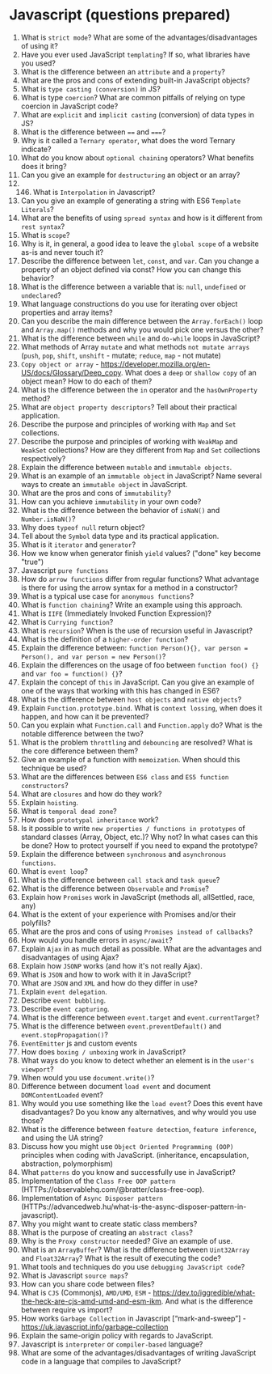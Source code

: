 # Javascript (questions prepared)

1. What is `strict mode`? What are some of the advantages/disadvantages of using it?
2. Have you ever used JavaScript `templating`? If so, what libraries have you used?
3. What is the difference between an `attribute` and a `property`?
4. What are the pros and cons of extending built-in JavaScript objects?
5. What is `type casting (conversion)` in JS?
6. What is type `coercion`? What are common pitfalls of relying on type coercion in JavaScript code?
7. What are `explicit` and `implicit casting` (conversion) of data types in JS?
8. What is the difference between `==` and `===`?
9. Why is it called a `Ternary operator`, what does the word Ternary indicate?
10. What do you know about `optional chaining` operators? What benefits does it bring?
11. Can you give an example for `destructuring` an object or an array?
12. 146. What is `Interpolation` in Javascript?
13. Can you give an example of generating a string with ES6 `Template Literals`?
14. What are the benefits of using `spread syntax` and how is it different from `rest syntax`?
15. What is `scope`?
16. Why is it, in general, a good idea to leave the `global scope` of a website as-is and never touch it?
17. Describe the difference between `let`, `const`, and `var`. Can you change a property of an object defined via const? How you can change this behavior?
18. What is the difference between a variable that is: `null`, `undefined` or `undeclared`?
19. What language constructions do you use for iterating over object properties and array items?
20. Can you describe the main difference between the `Array.forEach()` loop and `Array.map()` methods and why you would pick one versus the other?
21. What is the difference between `while` and `do-while` loops in JavaScript?
22. What methods of Array `mutate` and what methods `not mutate arrays` (`push`, `pop`, `shift`, `unshift` - mutate; `reduce`, `map` - not mutate)
23. `Copy object or array` - https://developer.mozilla.org/en-US/docs/Glossary/Deep_copy. What does a `deep` or `shallow copy` of an object mean? How to do each of them?
24. What is the difference between the `in` operator and the `hasOwnProperty` method?
25. What are `object property descriptors`? Tell about their practical application.
26. Describe the purpose and principles of working with `Map` and `Set` collections.
27. Describe the purpose and principles of working with `WeakMap` and `WeakSet` collections? How are they different from `Map` and `Set` collections respectively?
28. Explain the difference between `mutable` and `immutable objects`.
29. What is an example of an `immutable object` in JavaScript? Name several ways to create an `immutable object` in JavaScript.
30. What are the pros and cons of `immutability`?
31. How can you achieve `immutability` in your own code?
32. What is the difference between the behavior of `isNaN()` and `Number.isNaN()`?
33. Why does `typeof null` return object?
34. Tell about the `Symbol` data type and its practical application.
35. What is it `iterator` and `generator`?
36. How we know when generator finish `yield` values? ("done" key become "true")
37. Javascript `pure functions`
38. How do `arrow functions` differ from regular functions? What advantage is there for using the arrow syntax for a method in a constructor?
39. What is a typical use case for `anonymous functions`?
40. What is `function chaining`? Write an example using this approach.
41. What is `IIFE` (Immediately Invoked Function Expression)?
42. What is `Currying function`?
43. What is `recursion`? When is the use of recursion useful in Javascript?
44. What is the definition of a `higher-order function`?
45. Explain the difference between: `function Person(){}, var person = Person(), and var person = new Person()`?
46. Explain the differences on the usage of foo between `function foo() {}` and `var foo = function() {}`?
47. Explain the concept of `this` in JavaScript. Can you give an example of one of the ways that working with this has changed in ES6?
48. What is the difference between `host objects` and `native objects`?
49. Explain `Function.prototype.bind`. What is `context lossing`, when does it happen, and how can it be prevented?
50. Can you explain what `Function.call` and `Function.apply` do? What is the notable difference between the two?
51. What is the problem `throttling` and `debouncing` are resolved? What is the core difference between them?
52. Give an example of a function with `memoization`. When should this technique be used?
53. What are the differences between `ES6 class` and `ES5 function constructors`?
54. What are `closures` and how do they work?
55. Explain `hoisting`.
56. What is `temporal dead zone`?
57. How does `prototypal inheritance` work?
58. Is it possible to write `new properties / functions in prototypes` of standard classes (Array, Object, etc.)? Why not? In what cases can this be done? How to protect yourself if you need to expand the prototype?
59. Explain the difference between `synchronous` and `asynchronous functions`.
60. What is `event loop`?
61. What is the difference between `call stack` and `task queue`?
62. What is the difference between `Observable` and `Promise`?
63. Explain how `Promises` work in JavaScript (methods all, allSettled, race, any)
64. What is the extent of your experience with Promises and/or their polyfills?
65. What are the pros and cons of using `Promises instead of callbacks`?
66. How would you handle errors in `async/await`?
67. Explain `Ajax` in as much detail as possible. What are the advantages and disadvantages of using Ajax?
68. Explain how `JSONP` works (and how it's not really Ajax).
69. What is `JSON` and how to work with it in JavaScript?
70. What are `JSON` and `XML` and how do they differ in use?
71. Explain `event delegation`.
72. Describe `event bubbling`.
73. Describe `event capturing`.
74. What is the difference between `event.target` and `event.currentTarget`?
75. What is the difference between `event.preventDefault()` and `event.stopPropagation()`?
76. `EventEmitter` js and custom events
77. How does `boxing / unboxing` work in JavaScript?
78. What ways do you know to detect whether an element is in the `user's viewport`?
79. When would you use `document.write()`?
80. Difference between document `load event` and document `DOMContentLoaded` event?
81. Why would you use something like the `load event`? Does this event have disadvantages? Do you know any alternatives, and why would you use those?
82. What is the difference between `feature detection`, `feature inference`, and using the UA string?
83. Discuss how you might use `Object Oriented Programming (OOP)` principles when coding with JavaScript. (inheritance, encapsulation, abstraction, polymorphism)
84. What `patterns` do you know and successfully use in JavaScript?
85. Implementation of the `Class Free OOP pattern` (HTTPs://observablehq.com/@bratter/class-free-oop).
86. Implementation of `Async Disposer pattern` (HTTPs://advancedweb.hu/what-is-the-async-disposer-pattern-in-javascript).
87. Why you might want to create static class members?
88. What is the purpose of creating an `abstract class`?
89. Why is the `Proxy constructor` needed? Give an example of use.
90. What is an `ArrayBuffer`? What is the difference between `Uint32Array` and `Float32Array`? What is the result of executing the code?
91. What tools and techniques do you use `debugging JavaScript code`?
92. What is Javascript `source maps`?
93. How can you share code between files?
94. What is `CJS` (Commonjs), `AMD/UMD`, `ESM` - https://dev.to/iggredible/what-the-heck-are-cjs-amd-umd-and-esm-ikm. And what is the difference between require vs import?
95. How works `Garbage Collection` in Javascript [“mark-and-sweep”] - https://uk.javascript.info/garbage-collection
96. Explain the same-origin policy with regards to JavaScript.
97. Javascript is `interpreter` or `compiler-based` language?
98. What are some of the advantages/disadvantages of writing JavaScript code in a language that compiles to JavaScript?
